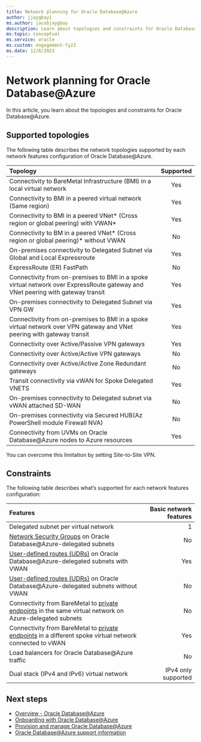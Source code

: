 ```yaml
---
title: Network planning for Oracle Database@Azure
author: jjaygbay1
ms.author: jacobjaygbay
description: Learn about topologies and constraints for Oracle Database@Azure. 
ms.topic: conceptual
ms.service: oracle
ms.custom: engagement-fy23
ms.date: 12/6/2023
---
```


# Network planning for Oracle Database@Azure

In this article, you learn about the topologies and constraints for Oracle Database@Azure.

## Supported topologies

The following table describes the network topologies supported by each network features configuration of Oracle Database@Azure.

|Topology |Supported |
| :------------------- |:---------------:|
|Connectivity to BareMetal Infrastructure (BMI) in a local virtual network| Yes |
|Connectivity to BMI in a peered virtual network (Same region)|Yes |
|Connectivity to BMI in a peered VNet\* (Cross region or global peering) with VWAN\*|Yes |
|Connectivity to BM in a peered VNet* (Cross region or global peering)* without VWAN| No|
|On-premises connectivity to Delegated Subnet via Global and Local Expressroute |Yes|
|ExpressRoute (ER) FastPath |No |
|Connectivity from on-premises to BMI in a spoke virtual network over ExpressRoute gateway and VNet peering with gateway transit|Yes |
|On-premises connectivity to Delegated Subnet via VPN GW| Yes |
|Connectivity from on-premises to BMI in a spoke virtual network over VPN gateway and VNet peering with gateway transit| Yes |
|Connectivity over Active/Passive VPN gateways| Yes |
|Connectivity over Active/Active VPN gateways| No |
|Connectivity over Active/Active Zone Redundant gateways| No |
|Transit connectivity via vWAN for Spoke Delegated VNETS| Yes |
|On-premises connectivity to Delegated subnet via vWAN attached SD-WAN| No|
|On-premises connectivity via Secured HUB(Az PowerShell module Firewall NVA) | No|
|Connectivity from UVMs on Oracle Database@Azure nodes to Azure resources|Yes|

You can overcome this limitation by setting Site-to-Site VPN.

## Constraints

The following table describes what’s supported for each network features configuration:

|Features |Basic network features |
| :------------------- | -------------------: |
|Delegated subnet per virtual network |1|
|[Network Security Groups](../../virtual-network/network-security-groups-overview.md) on Oracle Database@Azure-delegated subnets|No|
|[User-defined routes (UDRs)](../../virtual-network/virtual-networks-udr-overview.md#user-defined) on Oracle Database@Azure-delegated subnets with VWAN|Yes|
[User-defined routes (UDRs)](../../virtual-network/virtual-networks-udr-overview.md#user-defined) on Oracle Database@Azure-delegated subnets without VWAN| No|
|Connectivity from BareMetal to [private endpoints](../../private-link/private-endpoint-overview.md) in the same virtual network on Azure-delegated subnets|No|
|Connectivity from BareMetal to [private endpoints](../../private-link/private-endpoint-overview.md) in a different spoke virtual network connected to vWAN|Yes|
|Load balancers for Oracle Database@Azure traffic|No|
|Dual stack (IPv4 and IPv6) virtual network|IPv4 only supported|

## Next steps

- [Overview - Oracle Database@Azure](database-overview.md)
- [Onboarding with Oracle Database@Azure](onboarding-oracle-database.md)
- [Provision and manage Oracle Database@Azure](provision-oracle-database.md)
- [Oracle Database@Azure support information](oracle-database-support.md)